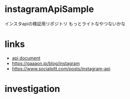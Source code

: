 # instagramApiSample
インスタapiの検証用リポジトリ
もっとライトなやつないかな

# links
- [api document](https://developers.facebook.com/docs/instagram-basic-display-api?locale=ja_JP)
- https://gaaaon.jp/blog/instagram
- https://www.socialpitt.com/posts/instagram-api

# investigation
